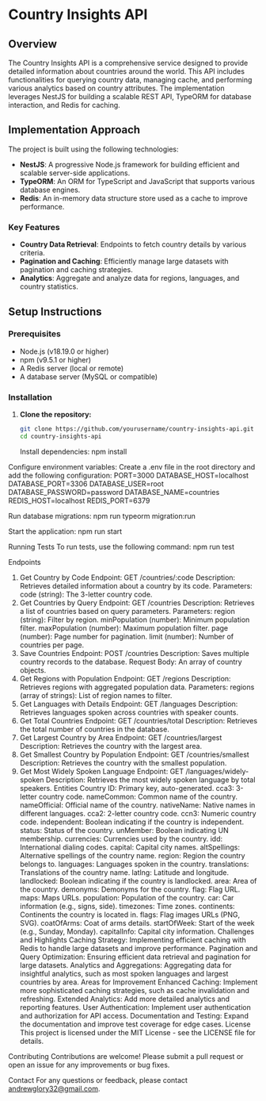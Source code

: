 # Country Insights API

## Overview

The Country Insights API is a comprehensive service designed to provide detailed information about countries around the world. This API includes functionalities for querying country data, managing cache, and performing various analytics based on country attributes. The implementation leverages NestJS for building a scalable REST API, TypeORM for database interaction, and Redis for caching.

## Implementation Approach

The project is built using the following technologies:

- **NestJS**: A progressive Node.js framework for building efficient and scalable server-side applications.
- **TypeORM**: An ORM for TypeScript and JavaScript that supports various database engines.
- **Redis**: An in-memory data structure store used as a cache to improve performance.

### Key Features

- **Country Data Retrieval**: Endpoints to fetch country details by various criteria.
- **Pagination and Caching**: Efficiently manage large datasets with pagination and caching strategies.
- **Analytics**: Aggregate and analyze data for regions, languages, and country statistics.

## Setup Instructions

### Prerequisites

- Node.js (v18.19.0 or higher)
- npm (v9.5.1 or higher)
- A Redis server (local or remote)
- A database server (MySQL or compatible)

### Installation

1. **Clone the repository:**

   ```bash
   git clone https://github.com/yourusername/country-insights-api.git
   cd country-insights-api
   ```

   Install dependencies:
   npm install

Configure environment variables:
Create a .env file in the root directory and add the following configuration:
PORT=3000
DATABASE_HOST=localhost
DATABASE_PORT=3306
DATABASE_USER=root
DATABASE_PASSWORD=password
DATABASE_NAME=countries
REDIS_HOST=localhost
REDIS_PORT=6379

Run database migrations:
npm run typeorm migration:run

Start the application:
npm run start

Running Tests
To run tests, use the following command:
npm run test

Endpoints

1. Get Country by Code
   Endpoint: GET /countries/:code
   Description: Retrieves detailed information about a country by its code.
   Parameters:
   code (string): The 3-letter country code.
2. Get Countries by Query
   Endpoint: GET /countries
   Description: Retrieves a list of countries based on query parameters.
   Parameters:
   region (string): Filter by region.
   minPopulation (number): Minimum population filter.
   maxPopulation (number): Maximum population filter.
   page (number): Page number for pagination.
   limit (number): Number of countries per page.
3. Save Countries
   Endpoint: POST /countries
   Description: Saves multiple country records to the database.
   Request Body:
   An array of country objects.
4. Get Regions with Population
   Endpoint: GET /regions
   Description: Retrieves regions with aggregated population data.
   Parameters:
   regions (array of strings): List of region names to filter.
5. Get Languages with Details
   Endpoint: GET /languages
   Description: Retrieves languages spoken across countries with speaker counts.
6. Get Total Countries
   Endpoint: GET /countries/total
   Description: Retrieves the total number of countries in the database.
7. Get Largest Country by Area
   Endpoint: GET /countries/largest
   Description: Retrieves the country with the largest area.
8. Get Smallest Country by Population
   Endpoint: GET /countries/smallest
   Description: Retrieves the country with the smallest population.
9. Get Most Widely Spoken Language
   Endpoint: GET /languages/widely-spoken
   Description: Retrieves the most widely spoken language by total speakers.
   Entities
   Country
   ID: Primary key, auto-generated.
   cca3: 3-letter country code.
   nameCommon: Common name of the country.
   nameOfficial: Official name of the country.
   nativeName: Native names in different languages.
   cca2: 2-letter country code.
   ccn3: Numeric country code.
   independent: Boolean indicating if the country is independent.
   status: Status of the country.
   unMember: Boolean indicating UN membership.
   currencies: Currencies used by the country.
   idd: International dialing codes.
   capital: Capital city names.
   altSpellings: Alternative spellings of the country name.
   region: Region the country belongs to.
   languages: Languages spoken in the country.
   translations: Translations of the country name.
   latlng: Latitude and longitude.
   landlocked: Boolean indicating if the country is landlocked.
   area: Area of the country.
   demonyms: Demonyms for the country.
   flag: Flag URL.
   maps: Maps URLs.
   population: Population of the country.
   car: Car information (e.g., signs, side).
   timezones: Time zones.
   continents: Continents the country is located in.
   flags: Flag images URLs (PNG, SVG).
   coatOfArms: Coat of arms details.
   startOfWeek: Start of the week (e.g., Sunday, Monday).
   capitalInfo: Capital city information.
   Challenges and Highlights
   Caching Strategy: Implementing efficient caching with Redis to handle large datasets and improve performance.
   Pagination and Query Optimization: Ensuring efficient data retrieval and pagination for large datasets.
   Analytics and Aggregations: Aggregating data for insightful analytics, such as most spoken languages and largest countries by area.
   Areas for Improvement
   Enhanced Caching: Implement more sophisticated caching strategies, such as cache invalidation and refreshing.
   Extended Analytics: Add more detailed analytics and reporting features.
   User Authentication: Implement user authentication and authorization for API access.
   Documentation and Testing: Expand the documentation and improve test coverage for edge cases.
   License
   This project is licensed under the MIT License - see the LICENSE file for details.

Contributing
Contributions are welcome! Please submit a pull request or open an issue for any improvements or bug fixes.

Contact
For any questions or feedback, please contact andrewglory32@gmail.com.
